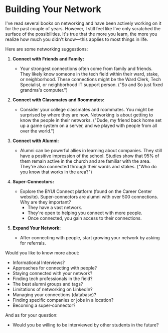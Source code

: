 
# Building Your Network

I've read several books on networking and have been actively working on it for the past couple of years. However, I still feel like I've only scratched the surface of the possibilities. It's true that the more you learn, the more you realize how much you didn't know—this applies to most things in life.

Here are some networking suggestions:

1. **Connect with Friends and Family:**
   - Your strongest connections often come from family and friends. They likely know someone in the tech field within their ward, stake, or neighborhood. These connections might be the Ward Clerk, Tech Specialist, or neighborhood IT support person. ("So and So just fixed grandma's computer.")
   
2. **Connect with Classmates and Roommates:**
   - Consider your college classmates and roommates. You might be surprised by where they are now. Networking is about getting to know the people in their networks. ("Dude, my friend back home set up a game system on a server, and we played with people from all over the world.")
   
3. **Connect with Alumni:**
   - Alumni can be powerful allies in learning about companies. They still have a positive impression of the school. Studies show that 95% of them remain active in the church and are familiar with the area. They're also connected through their wards and stakes. ("Who do you know that works in the area?")
   
4. **Super-Connectors:**
   - Explore the BYUI Connect platform (found on the Career Center website). Super-connectors are alumni with over 500 connections. Why are they important?
     - They have a vast network.
     - They're open to helping you connect with more people.
     - Once connected, you gain access to their connections.
   
5. **Expand Your Network:**
   - After connecting with people, start growing your network by asking for referrals.

Would you like to know more about:
- Informational Interviews?
- Approaches for connecting with people?
- Staying connected with your network?
- Finding tech professionals in the field?
- The best alumni groups and tags?
- Limitations of networking on LinkedIn?
- Managing your connections (database)?
- Finding specific companies or jobs in a location?
- Becoming a super-connector?

And as for your question:
- Would you be willing to be interviewed by other students in the future?

